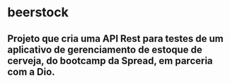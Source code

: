 # beerstock
## Projeto que cria uma API Rest para testes de um aplicativo de gerenciamento de estoque de cerveja, do bootcamp da Spread, em parceria com a Dio.
